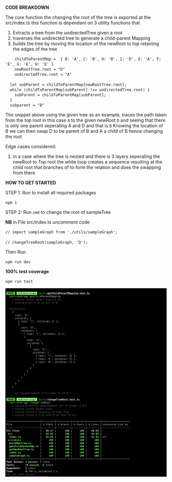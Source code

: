 **CODE BREAKDOWN**

The core function the changing the root of the tree is exported at the src/index.ts this function is dependant on 3 utility functions that

1. Extracts a tree from the undirectedTree given a root
2. traverses the undirected tree to generate a child-parent Mapping
3. builds the tree by moving the location of the newRoot to top retaining the edges of the tree

```
    childToParentMap =  { B: 'A', C: 'B', D: 'B', I: 'D', E: 'A', F: 'E', G: 'E', H: 'E' }
    newRootTree.root = "D"
    undirectedTree.root = "A"

  let subParent = childToParentMap[newRootTree.root];
  while (childToParentMap[subParent] !== undirectedTree.root) {
    subParent = childToParentMap[subParent];
  }
  subparent = "B"
```

The snippet above using the given tree as an example, traces the path taken from the top root in this case `A` to the given newRoot `D` and seeing that there is only one parent seperating A and D and that is `B` Knowing the location of B we can then swap D to be parent of B and A a child of B hence changing the root

Edge cases considered:

1. in a case where the tree is nested and there is 3 layers seperating the newRoot to Top root the while loop creates a sequence resulting at the child root that branches of to form the relation and does the swapping from there

**HOW TO GET STARTED**

STEP 1: Run to install all required packages

```
npm i
```

STEP 2: Run `cmd` to change the root of sampleTree

**NB** in File src/index.ts uncomment code

```
// import sampleGraph from './utils/sampleGraph';

// changeTreeRoot(sampleGraph, 'D');
```

Then Run

```
npm run dev
```

**100% test coverage**

```
npm run test
```

![alt text](testCoverage.png 'Title')
